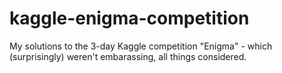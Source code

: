 # kaggle-enigma-competition
My solutions to the 3-day Kaggle competition "Enigma" - which (surprisingly) weren't embarassing, all things considered.  
